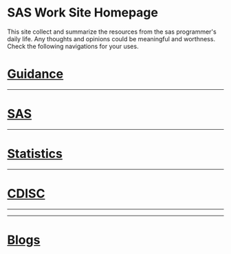 # SAS Work Site Homepage

This site collect and summarize the resources from the sas programmer's daily life. Any thoughts and opinions could be meaningful and worthness. Check the following navigations for your uses.

# [Guidance](/books/Guidance/US/index.html)

-----------
# [SAS](/books/sas/General-Introduction/index.html)

-----------
# [Statistics](/books/statistics/样本量/index.html)

-----------
# [CDISC](/books/cdisc/sdtm/index.html)

-----------
<!-- # [XML](/books/xml/index.html)

-----------
# [BAT](/books/bat/index.html)

-----------
# [VB](/books/vb/index.html)

-----------
# [Python](/books/python/index.html)

-----------
# [R](/books/r/index.html) -->

-----------
# [Blogs](/blogs/index.html)
